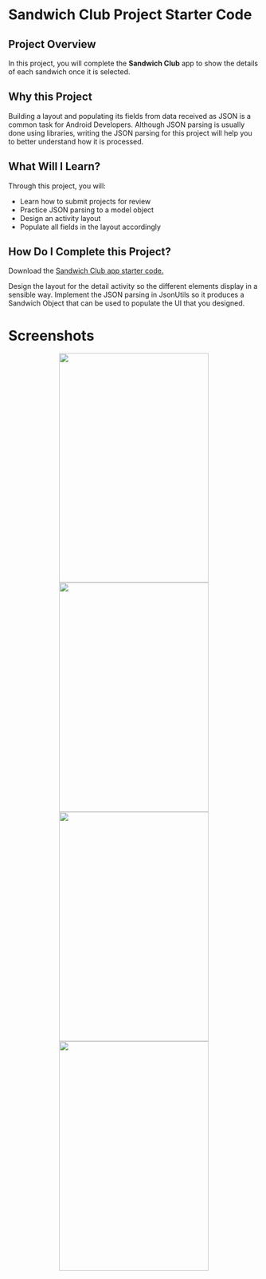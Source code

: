 # Sandwich Club Project Starter Code

## Project Overview
In this project, you will complete the **Sandwich Club** app to
show the details of each sandwich once it is selected.

## Why this Project

Building a layout and populating its fields from data received as JSON
is a common task for Android Developers. Although JSON parsing is usually
done using libraries, writing the JSON parsing for  this project will
help you to better understand how it is processed.

## What Will I Learn?
Through this project, you will:
- Learn how to submit projects for review
- Practice JSON parsing to a model object
- Design an activity layout
- Populate all fields in the layout accordingly

## How Do I Complete this Project?
Download the [Sandwich Club app starter code.](https://github.com/udacity/sandwich-club-starter-code)

Design the layout for the detail activity so the different elements
display in a sensible way. Implement the JSON parsing in JsonUtils so it
produces a Sandwich Object that can be used to populate the UI that you designed.

# Screenshots
<p align="center">
  <img width="300" height="460" src="https://github.com/Trilokia/GoogleUdacityAndroidDeveloperNanoDegreeScholarship/blob/master/Sandwich%20Club%20Project/screenshots/1.png?raw=true">
  <img width="300" height="460" src="https://github.com/Trilokia/GoogleUdacityAndroidDeveloperNanoDegreeScholarship/blob/master/Sandwich%20Club%20Project/screenshots/2.png?raw=true">
  <img width="300" height="460" src="https://github.com/Trilokia/GoogleUdacityAndroidDeveloperNanoDegreeScholarship/blob/master/Sandwich%20Club%20Project/screenshots/3.png?raw=true">
   <img width="300" height="460" src="https://github.com/Trilokia/GoogleUdacityAndroidDeveloperNanoDegreeScholarship/blob/master/Sandwich%20Club%20Project/screenshots/4.png?raw=true">
</p>
